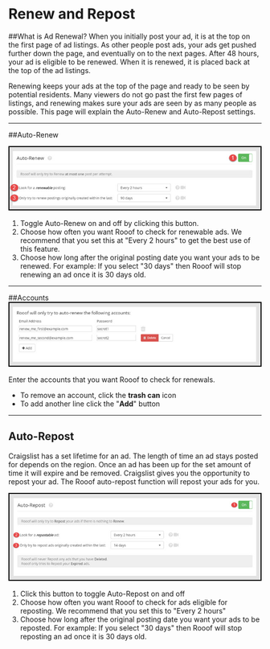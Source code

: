 # Renew and Repost
##What is Ad Renewal?
When you initially post your ad, it is at the top on the first page of ad listings. As other people post ads, your ads get pushed further down the page, and eventually on to the next pages. After 48 hours, your ad is eligible to be renewed. When it is renewed, it is placed back at the top of the ad listings.

Renewing keeps your ads at the top of the page and ready to be seen by potential residents. Many viewers do not go past the first few pages of listings, and renewing makes sure your ads are seen by as many people as possible.
This page will explain the Auto-Renew and Auto-Repost settings.

---
##Auto-Renew

![](v6settings5.jpg)

1. Toggle Auto-Renew on and off by clicking this button.
2. Choose how often you want Rooof to check for renewable ads. We recommend that you set this at "Every 2 hours" to get the best use of this feature.
3. Choose how long after the original posting date you want your ads to be renewed. For example: If you select "30 days" then Rooof will stop renewing an ad once it is 30 days old.

---
##Accounts
![](v6settings6.jpg)<br>

Enter the accounts that you want Rooof to check for renewals.
- To remove an account, click the **trash can** icon
- To add another line click the "**Add**" button
---
## Auto-Repost
Craigslist has a set lifetime for an ad. The length of time an ad stays posted for depends on the region. Once an ad has been up for the set amount of time it will expire and be removed. Craigslist gives you the opportunity to repost your ad. The Rooof auto-repost function will repost your ads for you.

![](v6settings7.jpg)
1. Click this button to toggle Auto-Repost on and off
2. Choose how often you want Rooof to check for ads eligible for reposting. We recommend that you set this to "Every 2 hours"
3. Choose how long after the original posting date you want your ads to be reposted. For example: If you select "30 days" then Rooof will stop reposting an ad once it is 30 days old.